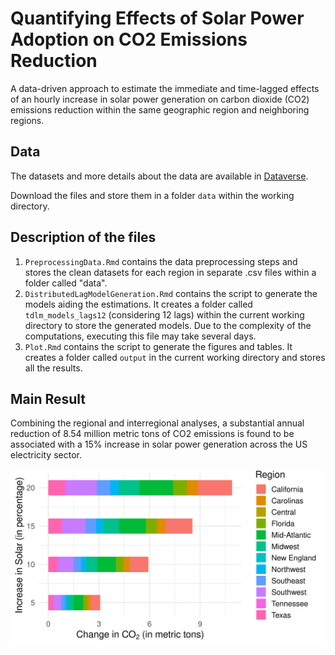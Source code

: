 # Quantifying Effects of Solar Power Adoption on CO2 Emissions Reduction

A data-driven approach to estimate the immediate and time-lagged effects of an hourly increase in solar power generation on carbon dioxide (CO2) emissions reduction within the same geographic region and neighboring regions.

## Data

The datasets and more details about the data are available in [Dataverse](https://doi.org/10.7910/DVN/OKEATQ).

Download the files and store them in a folder `data` within the working directory.

## Description of the files

1.  `PreprocessingData.Rmd` contains the data preprocessing steps and stores the clean datasets for each region in separate .csv files within a folder called "data".
2.  `DistributedLagModelGeneration.Rmd` contains the script to generate the models aiding the estimations. It creates a folder called `tdlm_models_lags12` (considering 12 lags) within the current working directory to store the generated models. Due to the complexity of the computations, executing this file may take several days.
3.  `Plot.Rmd` contains the script to generate the figures and tables. It creates a folder called `output` in the current working directory and stores all the results.

## Main Result

Combining the regional and interregional analyses, a substantial annual reduction of 8.54 million metric tons of CO2 emissions is found to be associated with a 15% increase in solar power generation across the US electricity sector.

![**Figure**: The estimated annual change in CO2 emissions (x-axis) in each region (colors), associated with increased solar generation at every hour of the day within each region and also in the neighboring regions. Each horizontal bar corresponds to a specific percentage increase in solar generation (5%, 10%, 15%, and 20%). Within each horizontal bar, the colored segments represent the estimated CO2 reductions in different U.S. regions (such as California, Carolinas, Central, etc.).](output/total.png)
